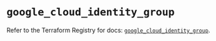 # `google_cloud_identity_group`

Refer to the Terraform Registry for docs: [`google_cloud_identity_group`](https://registry.terraform.io/providers/hashicorp/google/6.37.0/docs/resources/cloud_identity_group).
